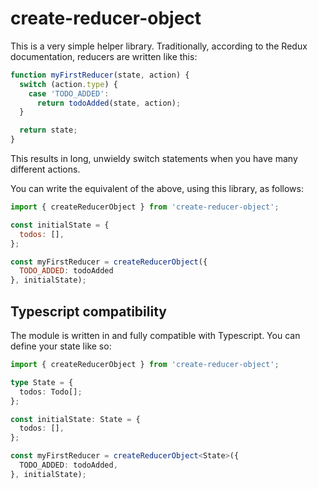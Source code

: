 # create-reducer-object

This is a very simple helper library. Traditionally, according to the Redux documentation, reducers are written like this:

```javascript
function myFirstReducer(state, action) {
  switch (action.type) {
    case 'TODO_ADDED':
      return todoAdded(state, action);
  }

  return state;
}
```

This results in long, unwieldy switch statements when you have many different actions.

You can write the equivalent of the above, using this library, as follows:

```javascript
import { createReducerObject } from 'create-reducer-object';

const initialState = {
  todos: [],
};

const myFirstReducer = createReducerObject({
  TODO_ADDED: todoAdded
}, initialState);
```

## Typescript compatibility

The module is written in and fully compatible with Typescript. You can define your state like so:

```typescript
import { createReducerObject } from 'create-reducer-object';

type State = {
  todos: Todo[];
};

const initialState: State = {
  todos: [],
};

const myFirstReducer = createReducerObject<State>({
  TODO_ADDED: todoAdded,
}, initialState);
```
